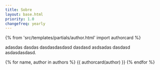 ```yaml
---
title: Sobre
layout: base.html
priority: 1.0
changefreq: yearly
---
```


{% from 'src/templates/partials/author.html' import authorcard %}

adasdas dasdas dasdasdasdasd dasdasd asdsadas dasdasd asdasdasdasd.

{% for name, author in authors %}
  {{ authorcard(author) }}
{% endfor %}
